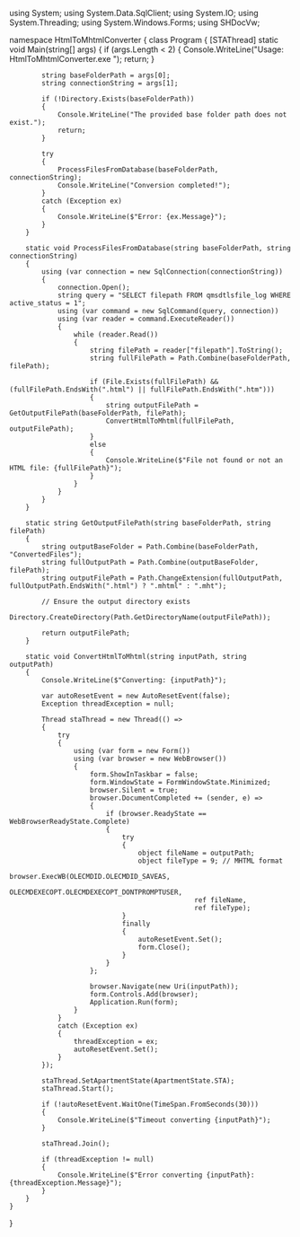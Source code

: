 using System;
using System.Data.SqlClient;
using System.IO;
using System.Threading;
using System.Windows.Forms;
using SHDocVw;

namespace HtmlToMhtmlConverter
{
    class Program
    {
        [STAThread]
        static void Main(string[] args)
        {
            if (args.Length < 2)
            {
                Console.WriteLine("Usage: HtmlToMhtmlConverter.exe <baseFolderPath> <connectionString>");
                return;
            }

            string baseFolderPath = args[0];
            string connectionString = args[1];

            if (!Directory.Exists(baseFolderPath))
            {
                Console.WriteLine("The provided base folder path does not exist.");
                return;
            }

            try
            {
                ProcessFilesFromDatabase(baseFolderPath, connectionString);
                Console.WriteLine("Conversion completed!");
            }
            catch (Exception ex)
            {
                Console.WriteLine($"Error: {ex.Message}");
            }
        }

        static void ProcessFilesFromDatabase(string baseFolderPath, string connectionString)
        {
            using (var connection = new SqlConnection(connectionString))
            {
                connection.Open();
                string query = "SELECT filepath FROM qmsdtlsfile_log WHERE active_status = 1";
                using (var command = new SqlCommand(query, connection))
                using (var reader = command.ExecuteReader())
                {
                    while (reader.Read())
                    {
                        string filePath = reader["filepath"].ToString();
                        string fullFilePath = Path.Combine(baseFolderPath, filePath);

                        if (File.Exists(fullFilePath) && (fullFilePath.EndsWith(".html") || fullFilePath.EndsWith(".htm")))
                        {
                            string outputFilePath = GetOutputFilePath(baseFolderPath, filePath);
                            ConvertHtmlToMhtml(fullFilePath, outputFilePath);
                        }
                        else
                        {
                            Console.WriteLine($"File not found or not an HTML file: {fullFilePath}");
                        }
                    }
                }
            }
        }

        static string GetOutputFilePath(string baseFolderPath, string filePath)
        {
            string outputBaseFolder = Path.Combine(baseFolderPath, "ConvertedFiles");
            string fullOutputPath = Path.Combine(outputBaseFolder, filePath);
            string outputFilePath = Path.ChangeExtension(fullOutputPath, fullOutputPath.EndsWith(".html") ? ".mhtml" : ".mht");

            // Ensure the output directory exists
            Directory.CreateDirectory(Path.GetDirectoryName(outputFilePath));

            return outputFilePath;
        }

        static void ConvertHtmlToMhtml(string inputPath, string outputPath)
        {
            Console.WriteLine($"Converting: {inputPath}");

            var autoResetEvent = new AutoResetEvent(false);
            Exception threadException = null;

            Thread staThread = new Thread(() =>
            {
                try
                {
                    using (var form = new Form())
                    using (var browser = new WebBrowser())
                    {
                        form.ShowInTaskbar = false;
                        form.WindowState = FormWindowState.Minimized;
                        browser.Silent = true;
                        browser.DocumentCompleted += (sender, e) =>
                        {
                            if (browser.ReadyState == WebBrowserReadyState.Complete)
                            {
                                try
                                {
                                    object fileName = outputPath;
                                    object fileType = 9; // MHTML format
                                    browser.ExecWB(OLECMDID.OLECMDID_SAVEAS,
                                                  OLECMDEXECOPT.OLECMDEXECOPT_DONTPROMPTUSER,
                                                  ref fileName,
                                                  ref fileType);
                                }
                                finally
                                {
                                    autoResetEvent.Set();
                                    form.Close();
                                }
                            }
                        };

                        browser.Navigate(new Uri(inputPath));
                        form.Controls.Add(browser);
                        Application.Run(form);
                    }
                }
                catch (Exception ex)
                {
                    threadException = ex;
                    autoResetEvent.Set();
                }
            });

            staThread.SetApartmentState(ApartmentState.STA);
            staThread.Start();

            if (!autoResetEvent.WaitOne(TimeSpan.FromSeconds(30)))
            {
                Console.WriteLine($"Timeout converting {inputPath}");
            }

            staThread.Join();

            if (threadException != null)
            {
                Console.WriteLine($"Error converting {inputPath}: {threadException.Message}");
            }
        }
    }
}